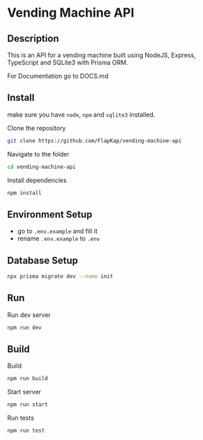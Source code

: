 # Vending Machine API

## Description

This is an API for a vending machine built using NodeJS, Express, TypeScript and SQLite3 with Prisma ORM.

For Documentation go to DOCS.md

## Install

make sure you have `node`, `npm` and `sqlite3` installed.

Clone the repository

```bash
git clone https://github.com/FlapKap/vending-machine-api
```

Navigate to the folder

```bash
cd vending-machine-api
```

Install dependencies

```bash
npm install
```

## Environment Setup

- go to `.env.example` and fill it
- rename `.env.example` to `.env`

## Database Setup

```bash
npx prisma migrate dev --name init
```

## Run

Run dev server

```bash
npm run dev
```

## Build

Build

```bash
npm run build
```

Start server

```bash
npm run start
```

Run tests

```bash
npm run test
```
